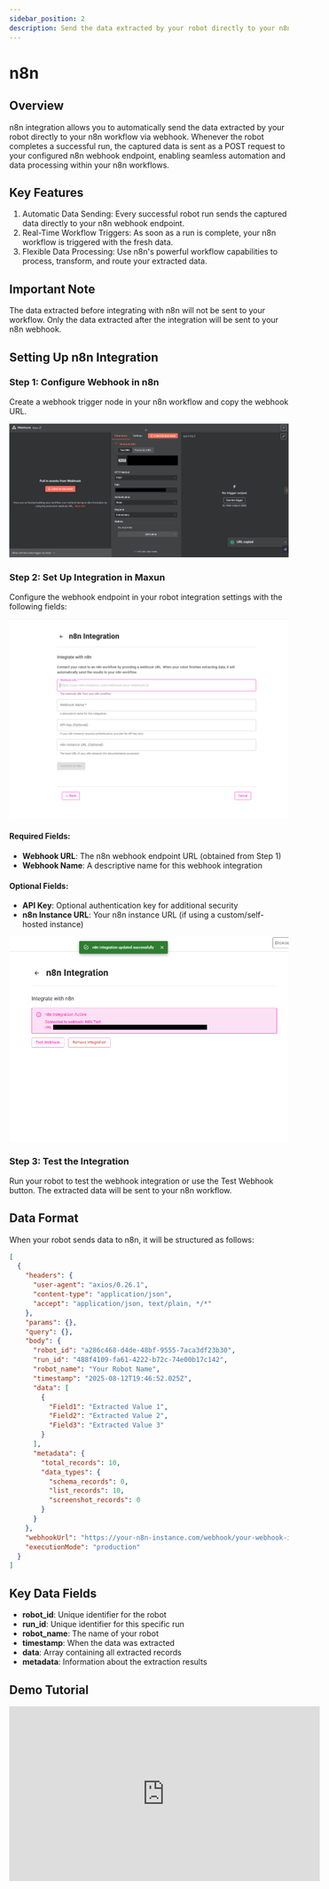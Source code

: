 ```yaml
---
sidebar_position: 2
description: Send the data extracted by your robot directly to your n8n workflow via webhook.
---
```


# n8n

## Overview

n8n integration allows you to automatically send the data extracted by your robot directly to your n8n workflow via webhook. Whenever the robot completes a successful run, the captured data is sent as a POST request to your configured n8n webhook endpoint, enabling seamless automation and data processing within your n8n workflows.

## Key Features

1. Automatic Data Sending: Every successful robot run sends the captured data directly to your n8n webhook endpoint.
2. Real-Time Workflow Triggers: As soon as a run is complete, your n8n workflow is triggered with the fresh data.
3. Flexible Data Processing: Use n8n's powerful workflow capabilities to process, transform, and route your extracted data.

## Important Note

The data extracted before integrating with n8n will not be sent to your workflow. Only the data extracted after the integration will be sent to your n8n webhook.

## Setting Up n8n Integration

### Step 1: Configure Webhook in n8n
Create a webhook trigger node in your n8n workflow and copy the webhook URL.

![n8n Webhook Configuration](n8n_webhook_config.png)

### Step 2: Set Up Integration in Maxun
Configure the webhook endpoint in your robot integration settings with the following fields:

![n8n Integration Setup](n8n_integration_setup.png)

#### Required Fields:
- **Webhook URL**: The n8n webhook endpoint URL (obtained from Step 1)
- **Webhook Name**: A descriptive name for this webhook integration

#### Optional Fields:
- **API Key**: Optional authentication key for additional security
- **n8n Instance URL**: Your n8n instance URL (if using a custom/self-hosted instance)

![n8n Integration Form](n8n_integration_form_configured.png)

### Step 3: Test the Integration
Run your robot to test the webhook integration or use the Test Webhook button. The extracted data will be sent to your n8n workflow.

<!-- ![n8n Integration Success](n8n_integration_success.png) -->

## Data Format

When your robot sends data to n8n, it will be structured as follows:

```json
[
  {
    "headers": {
      "user-agent": "axios/0.26.1",
      "content-type": "application/json",
      "accept": "application/json, text/plain, */*"
    },
    "params": {},
    "query": {},
    "body": {
      "robot_id": "a286c468-d4de-48bf-9555-7aca3df23b30",
      "run_id": "488f4109-fa61-4222-b72c-74e00b17c142",
      "robot_name": "Your Robot Name",
      "timestamp": "2025-08-12T19:46:52.025Z",
      "data": [
        {
          "Field1": "Extracted Value 1",
          "Field2": "Extracted Value 2",
          "Field3": "Extracted Value 3"
        }
      ],
      "metadata": {
        "total_records": 10,
        "data_types": {
          "schema_records": 0,
          "list_records": 10,
          "screenshot_records": 0
        }
      }
    },
    "webhookUrl": "https://your-n8n-instance.com/webhook/your-webhook-id",
    "executionMode": "production"
  }
]
```

## Key Data Fields

- **robot_id**: Unique identifier for the robot
- **run_id**: Unique identifier for this specific run
- **robot_name**: The name of your robot
- **timestamp**: When the data was extracted
- **data**: Array containing all extracted records
- **metadata**: Information about the extraction results

## Demo Tutorial
<iframe width="560" height="315" src="https://www.youtube.com/embed/0o2xMOa8Ee8?si=lnZE-Idky-X46hd-" title="YouTube video player" frameborder="0" allow="accelerometer; autoplay; clipboard-write; encrypted-media; gyroscope; picture-in-picture; web-share" referrerpolicy="strict-origin-when-cross-origin" allowfullscreen></iframe>